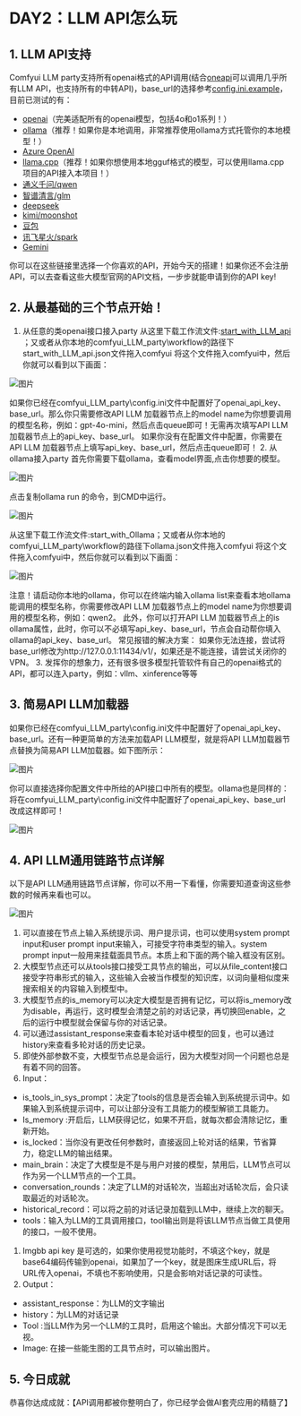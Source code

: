# DAY2：LLM API怎么玩

## 1. LLM API支持
Comfyui LLM party支持所有openai格式的API调用(结合[oneapi](https://github.com/songquanpeng/one-api)可以调用几乎所有LLM API，也支持所有的中转API)，base_url的选择参考[config.ini.example](config.ini.example)，目前已测试的有：
* [openai](https://platform.openai.com/docs/api-reference/chat/create)（完美适配所有的openai模型，包括4o和o1系列！）
* [ollama](https://github.com/ollama/ollama)（推荐！如果你是本地调用，非常推荐使用ollama方式托管你的本地模型！）
* [Azure OpenAI](https://azure.microsoft.com/zh-cn/products/ai-services/openai-service/)
* [llama.cpp](https://github.com/ggerganov/llama.cpp?tab=readme-ov-file#web-server)（推荐！如果你想使用本地gguf格式的模型，可以使用llama.cpp项目的API接入本项目！）
* [通义千问/qwen](https://help.aliyun.com/zh/dashscope/developer-reference/compatibility-of-openai-with-dashscope/?spm=a2c4g.11186623.0.0.7b576019xkArPq)
* [智谱清言/glm](https://open.bigmodel.cn/dev/api#http_auth)
* [deepseek](https://platform.deepseek.com/api-docs/zh-cn/)
* [kimi/moonshot](https://platform.moonshot.cn/docs/api/chat#%E5%9F%BA%E6%9C%AC%E4%BF%A1%E6%81%AF)
* [豆包](https://www.volcengine.com/docs/82379/1263482)
* [讯飞星火/spark](https://xinghuo.xfyun.cn/sparkapi?scr=price)
* [Gemini](https://aistudio.google.com/app/prompts/new_chat)

你可以在这些链接里选择一个你喜欢的API，开始今天的搭建！如果你还不会注册API，可以去查看这些大模型官网的API文档，一步步就能申请到你的API key!
## 2. 从最基础的三个节点开始！
1. 从任意的类openai接口接入party
从这里下载工作流文件:[start_with_LLM_api](https://github.com/heshengtao/comfyui_LLM_party/blob/main/workflow/start_with_LLM_api.json) ；又或者从你本地的comfyui_LLM_party\workflow的路径下start_with_LLM_api.json文件拖入comfyui
将这个文件拖入comfyui中，然后你就可以看到以下画面：

![图片](../img/2-1.PNG)

如果你已经在comfyui_LLM_party\config.ini文件中配置好了openai_api_key、base_url。那么你只需要修改API LLM 加载器节点上的model name为你想要调用的模型名称，例如：gpt-4o-mini，然后点击queue即可！无需再次填写API LLM 加载器节点上的api_key、base_url。
如果你没有在配置文件中配置，你需要在API LLM 加载器节点上填写api_key、base_url，然后点击queue即可！
2. 从ollama接入party
首先你需要下载ollama，查看model界面,点击你想要的模型。

![图片](../img/2-2.PNG)

点击复制ollama run <model name>的命令，到CMD中运行。

![图片](../img/2-3.PNG)

从这里下载工作流文件:start_with_Ollama；又或者从你本地的comfyui_LLM_party\workflow的路径下ollama.json文件拖入comfyui
将这个文件拖入comfyui中，然后你就可以看到以下画面：

![图片](../img/2-4.PNG)

注意！请启动你本地的ollama，你可以在终端内输入ollama list来查看本地ollama能调用的模型名称，你需要修改API LLM 加载器节点上的model name为你想要调用的模型名称，例如：qwen2。
此外，你可以打开API LLM 加载器节点上的is ollama属性，此时，你可以不必填写api_key、base_url，节点会自动帮你填入ollama的api_key、base_url。
常见报错的解决方案：
如果你无法连接，尝试将base_url修改为http://127.0.0.1:11434/v1/，如果还是不能连接，请尝试关闭你的VPN。
3. 发挥你的想象力，还有很多很多模型托管软件有自己的openai格式的API，都可以连入party，例如：vllm、xinference等等
## 3. 简易API LLM加载器
如果你已经在comfyui_LLM_party\config.ini文件中配置好了openai_api_key、base_url。还有一种更简单的方法来加载API LLM模型，就是将API LLM加载器节点替换为简易API LLM加载器。如下图所示：

![图片](../img/2-5.PNG)

你可以直接选择你配置文件中所给的API接口中所有的模型。ollama也是同样的：将在comfyui_LLM_party\config.ini文件中配置好了openai_api_key、base_url改成这样即可！

![图片](../img/2-6.PNG)

## 4. API LLM通用链路节点详解
以下是API LLM通用链路节点详解，你可以不用一下看懂，你需要知道查询这些参数的时候再来看也可以。

![图片](../img/2-7.PNG)

1. 可以直接在节点上输入系统提示词、用户提示词，也可以使用system prompt input和user prompt input来输入，可接受字符串类型的输入。system prompt input一般用来挂载面具节点。本质上和下面的两个输入框没有区别。
2. 大模型节点还可以从tools接口接受工具节点的输出，可以从file_content接口接受字符串形式的输入，这些输入会被当作模型的知识库，以词向量相似度来搜索相关的内容输入到模型中。
3. 大模型节点的is_memory可以决定大模型是否拥有记忆，可以将is_memory改为disable，再运行，这时模型会清楚之前的对话记录，再切换回enable，之后的运行中模型就会保留与你的对话记录。
4. 可以通过assistant_response来查看本轮对话中模型的回复，也可以通过history来查看多轮对话的历史记录。
5. 即使外部参数不变，大模型节点总是会运行，因为大模型对同一个问题也总是有着不同的回答。
6. Input：
  - is_tools_in_sys_prompt：决定了tools的信息是否会输入到系统提示词中。如果输入到系统提示词中，可以让部分没有工具能力的模型解锁工具能力。
  - Is_memory :开启后，LLM获得记忆，如果不开启，就每次都会清除记忆，重新开始。 
  - is_locked：当你没有更改任何参数时，直接返回上轮对话的结果，节省算力，稳定LLM的输出结果。
  - main_brain：决定了大模型是不是与用户对接的模型，禁用后，LLM节点可以作为另一个LLM节点的一个工具。
  - conversation_rounds：决定了LLM的对话轮次，当超出对话轮次后，会只读取最近的对话轮次。
  - historical_record：可以将之前的对话记录加载到LLM中，继续上次的聊天。
  - tools：输入为LLM的工具调用接口，tool输出则是将该LLM节点当做工具使用的接口，一般不使用。
  1. Imgbb api key 是可选的，如果你使用视觉功能时，不填这个key，就是base64编码传输到openai，如果加了一个key，就是图床生成URL后，将URL传入openai，不填也不影响使用，只是会影响对话记录的可读性。
7. Output：
  - assistant_response：为LLM的文字输出
  - history：为LLM的对话记录
  - Tool :当LLM作为另一个LLM的工具时，启用这个输出。大部分情况下可以无视。
  - Image: 在接一些能生图的工具节点时，可以输出图片。
## 5. 今日成就
恭喜你达成成就：【API调用都被你整明白了，你已经学会做AI套壳应用的精髓了】